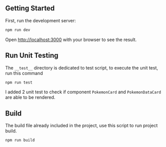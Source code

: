 ## Getting Started

First, run the development server:

```bash
npm run dev
```

Open [http://localhost:3000](http://localhost:3000) with your browser to see the result.

## Run Unit Testing
The `__test__` directory is dedicated to test script, to execute the unit test, run this command
```bash
npm run test
```
I added 2 unit test to check if component `PokemonCard` and `PokemonDataCard` are able to be rendered.

## Build
The build file already included in the project, use this script to run project build.
```bash
npm run build
```

